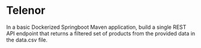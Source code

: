 # Telenor
In a basic Dockerized Springboot Maven application, build a single REST API endpoint that returns a filtered set of products from the provided data in the data.csv file.
